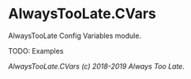 # AlwaysTooLate.CVars
AlwaysTooLate Config Variables module.

TODO: Examples

*AlwaysTooLate.CVars (c) 2018-2019 Always Too Late.*
